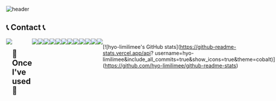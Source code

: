 ![header](https://capsule-render.vercel.app/api?type=waving&color=0:99ccff,100:ccccff&height=300&section=header&text=Hyo%20Rim%20&animation=twinkling&fontSize=75&fontColor=ffffff)

## 📞 Contact 📞
<div style="display:flex; flex-direction:row;">
    <a href="mailto:1001lily0426@gmail.com">
        <img src="https://img.shields.io/badge/
        Gmail-EA4335?style=for-the-badge&logo=Gmail&logoColor=white"> 
    </a>
    
## 🔨 Once I've used 🔨

<img src="https://img.shields.io/badge/JAVA-007396?style=for-the-badge&logo=java&logoColor=white">

<img src="https://img.shields.io/badge/python-3776AB?style=for-the-badge&logo=pythony&logoColor=white">

<img src="https://img.shields.io/badge/C-A8B9CC?style=for-the-badge&logo=Tistory&logoColor=white">

<img src="https://img.shields.io/badge/cplusplus-00599C?style=for-the-badge&logo=Tistory&logoColor=white">

<img src="https://img.shields.io/badge/JavaScript-F7DF1E?style=for-the-badge&logo=Tistory&logoColor=white">

<img src="https://img.shields.io/badge/Android Studio-3DDC84?style=for-the-badge&logo=Tistory&logoColor=white">

<img src="https://img.shields.io/badge/Git-F05032?style=for-the-badge&logo=Tistory&logoColor=white">

<img src="https://img.shields.io/badge/Eclipse-525C86-2C2255?style=for-the-badge&logo=Tistory&logoColor=white">

<img src="https://img.shields.io/badge/intellijidea-000000?style=for-the-badge&logo=Tistory&logoColor=white">

<img src="https://img.shields.io/badge/Tistory-5C2D91?style=for-the-badge&logo=Tistory&logoColor=white">

<img src="https://img.shields.io/badge/Figma-F24E1E?style=for-the-badge&logo=Tistory&logoColor=white">

<img src="https://img.shields.io/badge/GitHub-181717?style=for-the-badge&logo=Tistory&logoColor=white">


[![hyo-limilimee's GitHub stats](https://github-readme-stats.vercel.app/api?
username=hyo-limilimee&include_all_commits=true&show_icons=true&theme=cobalt)]
(https://github.com/hyo-limilimee/github-readme-stats)
